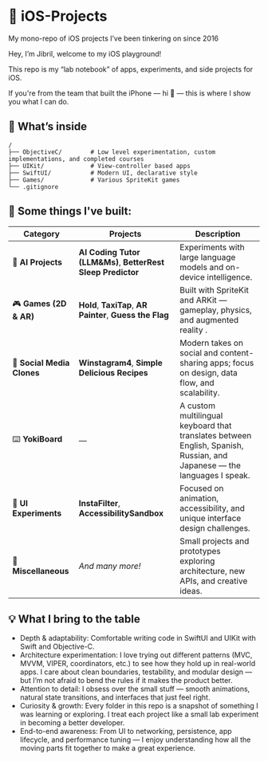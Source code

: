 # 📱 iOS-Projects

My mono-repo of iOS projects I’ve been tinkering on since 2016

Hey, I’m Jibril, welcome to my iOS playground!

This repo is my “lab notebook” of apps, experiments, and side projects for iOS. 

If you're from the team that built the iPhone — hi 👋 — this is where I show you what I can do.

## 🧰 What’s inside

```
/
├── ObjectiveC/        # Low level experimentation, custom implementations, and completed courses  
├── UIKit/             # View-controller based apps  
├── SwiftUI/           # Modern UI, declarative style  
├── Games/             # Various SpriteKit games
└── .gitignore
```

## 🦺 Some things I've built:

| Category                   | Projects                                                  | Description                                                                                                             |
| -------------------------- | --------------------------------------------------------- | ----------------------------------------------------------------------------------------------------------------------- |
| 🧠 **AI Projects**         | **AI Coding Tutor (LLM&Ms)**, **BetterRest Sleep Predictor**      | Experiments with large language models and on-device intelligence.                                                      |
| 🎮 **Games (2D & AR)**     | **Hold**, **TaxiTap**, **AR Painter**, **Guess the Flag** | Built with SpriteKit and ARKit — gameplay, physics, and augmented reality .                                  |
| 💬 **Social Media Clones** | **Winstagram4**, **Simple Delicious Recipes**             | Modern takes on social and content-sharing apps; focus on design, data flow, and scalability.                           |
| ⌨️ **YokiBoard**           | —                                                         | A custom multilingual keyboard that translates between English, Spanish, Russian, and Japanese — the languages I speak. |
| 🧩 **UI Experiments**      | **InstaFilter**, **AccessibilitySandbox**                 | Focused on animation, accessibility, and unique interface design challenges.                                            |
| 🧰 **Miscellaneous**       | *And many more!*                                          | Small projects and prototypes exploring architecture, new APIs, and creative ideas.                                     |


## 💡 What I bring to the table

- Depth & adaptability: Comfortable writing code in SwiftUI and UIKit with Swift and Objective-C.
- Architecture experimentation: I love trying out different patterns (MVC, MVVM, VIPER, coordinators, etc.) to see how they hold up in real-world apps. I care about clean boundaries, testability, and modular design — but I’m not afraid to bend the rules if it makes the product better.
- Attention to detail: I obsess over the small stuff — smooth animations, natural state transitions, and interfaces that just feel right.
- Curiosity & growth: Every folder in this repo is a snapshot of something I was learning or exploring. I treat each project like a small lab experiment in becoming a better developer.
- End-to-end awareness: From UI to networking, persistence, app lifecycle, and performance tuning — I enjoy understanding how all the moving parts fit together to make a great experience.
